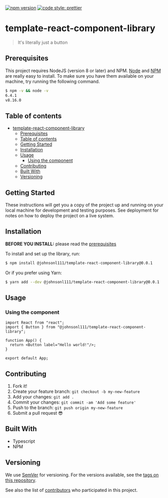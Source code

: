 [![npm version](https://badge.fury.io/js/angular2-expandable-list.svg)](https://badge.fury.io/js/angular2-expandable-list)
[![code style: prettier](https://img.shields.io/badge/code_style-prettier-ff69b4.svg?style=flat-square)](https://github.com/prettier/prettier)

# template-react-component-library

> It's literally just a button

## Prerequisites

This project requires NodeJS (version 8 or later) and NPM.
[Node](http://nodejs.org/) and [NPM](https://npmjs.org/) are really easy to install.
To make sure you have them available on your machine,
try running the following command.

```sh
$ npm -v && node -v
6.4.1
v8.16.0
```

## Table of contents

- [template-react-component-library](#template-react-component-library)
  - [Prerequisites](#prerequisites)
  - [Table of contents](#table-of-contents)
  - [Getting Started](#getting-started)
  - [Installation](#installation)
  - [Usage](#usage)
    - [Using the component](#using-the-component)
  - [Contributing](#contributing)
  - [Built With](#built-with)
  - [Versioning](#versioning)

## Getting Started 

These instructions will get you a copy of the project up and running on your local machine for development and testing purposes. See deployment for notes on how to deploy the project on a live system.

## Installation

**BEFORE YOU INSTALL:** please read the [prerequisites](#prerequisites)

To install and set up the library, run:

```sh
$ npm install @johnsonl111/template-react-component-library@0.0.1
```

Or if you prefer using Yarn:

```sh
$ yarn add --dev @johnsonl111/template-react-component-library@0.0.1
```

## Usage

### Using the component
```tsx
import React from "react";
import { Button } from "@johnsonl111/template-react-component-library";

function App() {
  return <Button label="Hello world!"/>;
}

export default App;
```

## Contributing

1.  Fork it!
2.  Create your feature branch: `git checkout -b my-new-feature`
3.  Add your changes: `git add .`
4.  Commit your changes: `git commit -am 'Add some feature'`
5.  Push to the branch: `git push origin my-new-feature`
6.  Submit a pull request :sunglasses:


## Built With

* Typescript
* NPM

## Versioning

We use [SemVer](http://semver.org/) for versioning. For the versions available, see the [tags on this repository](https://github.com/your/project/tags).


See also the list of [contributors](https://github.com/your/project/contributors) who participated in this project.
